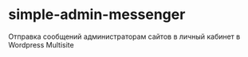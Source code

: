# simple-admin-messenger
Отправка сообщений администраторам сайтов в личный кабинет в Wordpress Multisite
